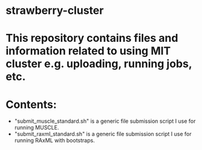# strawberry-cluster
# This repository contains files and information related to using MIT cluster e.g. uploading, running jobs, etc.


# Contents:
- "submit_muscle_standard.sh" is a generic file submission script I use for running MUSCLE.
- "submit_raxml_standard.sh" is a generic file submission script I use for running RAxML with bootstraps.
